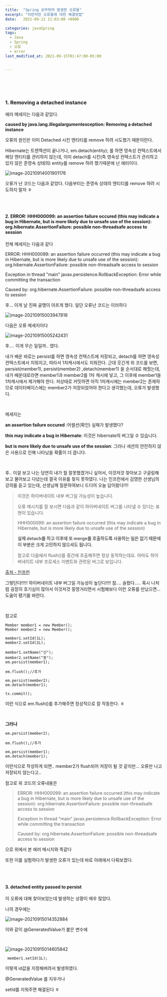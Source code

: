 ```yaml
---
title:  "Spring 공부하며 발생한 오류들"
excerpt: "이런저런 오류들에 대한 해결방법"
date:   2021-09-12 11:03:00 +0900

categories: javaSpring
tags:
  - Java
  - Spring
  - 오류
  - error
last_modified_at: 2021-09-15T01:47:00-05:00


---
```


<br/>

<br/>

<br/>

### 1.  Removing a detached instance 

에러 메세지는 다음과 같았다.

**caused by java.lang.illegalargumentexception: Removing a detached instance**

오류의 원인은 이미 Detached 시킨 엔티티를 remove 하려 시도했기 때문이란다.

Hibernate는 트렌젝션이 끝나거나, em.detach(entity); 를 하면 영속성 컨텍스트에서 해당 엔티티를 관리하지 않는데, 이미 detach를 시킨(즉 영속성 컨텍스트가 관리하고 있지 않은 준영속 상태의) entity를 remove 하려 했기때문에 난 에러이다.

![image-20210914001901176](https://raw.githubusercontent.com/ShinDongHun1/image_repo/main/img/image-20210914001901176.png)

오류가 난 코드는 다음과 같았다. 다음부터는 준영속 상태의 엔티티를 remove 하려 시도하지 말자 ㅎ

<br/>

<br/>

#### 2. ERROR: HHH000099: an assertion failure occured (this may indicate a bug in Hibernate, but is more likely due to unsafe use of the session): org.hibernate.AssertionFailure: possible non-threadsafe access to session

전체 메세지는 다음과 같다

ERROR: HHH000099: an assertion failure occurred (this may indicate a bug in Hibernate, but is more likely due to unsafe use of the session): org.hibernate.AssertionFailure: possible non-threadsafe access to session

Exception in thread "main" javax.persistence.RollbackException: Error while committing the transaction

Caused by: org.hibernate.AssertionFailure: possible non-threadsafe access to session

후... 이게 날 진짜 골땡이 아프게 했다. 일단 오류난 코드는 이러하다

![image-20210915003947818](https://raw.githubusercontent.com/ShinDongHun1/image_repo/main/img/image-20210915003947818.png)

다음은 오류 메세지이다

<img src="https://raw.githubusercontent.com/ShinDongHun1/image_repo/main/img/image-20210915005242431.png" alt="image-20210915005242431"  />

후.... 이게 무슨 일일까.. 였다.

내가 배운 바로는 persist를 하면 영속성 컨텍스트에 저장되고,  detach를 하면 영속성 컨텍스트에서 지워지고, 따라서 1차캐시에서도 지워진다. 근데 웃긴게 위 코드를 보면, persist(member1), persist(member2) ,detach(member1) 을 순서대로 해줬는데, 내가 배운대로라면 member1과 member2를 1차 캐시에 넣고, 그 이후에 member1을 1차캐시에서 제거해야 한다. 저상태로 커밋하면 아직 1차캐시에는 member2는 존재하므로 데이터베이스에는 member2가 저장되었어야 한다고 생각했는데, 오류가 발생했다. 

<br/>

메세지는

**an assertion failure occured** :어썰션(확인) 실패가 발생했다?

**this may indicate a bug in Hibernate**: 이것은 hibernate의 버그일 수 있습니다.

**but is more likely due to unsafe use of the session**: 그러나 세션의 안전하지 않은 사용으로 인해 나타났을 확률이 더 큽니다. 

<br/>

후.. 이걸 보고 나는 당연히 내가 뭘 잘못했겠거니 싶어서, 이것저것 찾아보고 구글링해보고 물어보고 다녔는데 결국 이유를 찾지 못하였다. 나는 인프런에서 김영한 선생님의 강의를 듣고 있는데, 선생님께 질문하여보니 드디어 오늘 답이왔다!!!!

> 이것은 하이버네이트 내부 버그일 가능성이 높습니다.
>
> 오류 메시지를 잘 보시면 다음과 같이 하이버네이트 버그를 나타낼 수 있다는 표현이 있습니다.
>
> HHH000099: an assertion failure occurred (this may indicate a bug in Hibernate, but is more likely due to unsafe use of the session)
>
> **실제 detach를 하고 이후에 또 merge를 호출하도록 사용하는 일은 없기 때문에 이 부분은 크게 고민하지 않으셔도 됩니다.**
>
> 참고로 다음에서 flush()를 중간에 호출해주면 정상 동작하는데요. 아마도 하이버네이트 내부 프로세스 이벤트와 관련된 버그로 보입니다.

[출처 - 인프런](https://www.inflearn.com/questions/304787)

그렇단다!!!!! 하이버네이트 내부 버그일 가능성이 높단다!!!! 참.... 슬펐다..... 혹시 나처럼 굉장히 호기심이 많아서 이것저것 뚱땅거리면서 시험해보다 이런 오류를 만났으면... 도움이 됐기를 바란다.

<br/>

참고로 

```
Member member1 = new Member();
Member member2 = new Member();

member1.setId(1L);
member2.setId(2L);

member1.setName("신");
member2.setName("동");
em.persist(member1);

em.flush();//추가

em.persist(member2);
em.detach(member1);

tx.commit();
```

이런 식으로 em.flush()를 추가해주면 정상적으로 잘 작동한다. ㅎ

<br/>

**그러나**

```
em.persist(member2);

em.flush();//추가

em.persist(member1);
em.detach(member1);
```

이런식으로 작성하게 되면.. member2가 flush되어 저장이 될 것 같지만... 오류만 나고 저장되지 않는다고..

참고로 위 코드의 오류내용은 

> ERROR: HHH000099: an assertion failure occurred (this may indicate a bug in Hibernate, but is more likely due to unsafe use of the session): org.hibernate.AssertionFailure: possible non-threadsafe access to session
>
> Exception in thread "main" javax.persistence.RollbackException: Error while committing the transaction
>
> Caused by: org.hibernate.AssertionFailure: possible non-threadsafe access to session

으로 위에서 본 에러 메시지와 똑같다

또한 이를 실험하다가 발생한 오류가 있는데 바로 아래에서 다뤄보겠다.

<br/>

<br/>

#### 3. detached entity passed to persist

이 오류에 대해 찾아보았는데 발생하는 상황이 매우 많았다. 

나의 경우에는 

![image-20210915014352884](https://raw.githubusercontent.com/ShinDongHun1/image_repo/main/img/image-20210915014352884.png)

이와 같이 @GeneratedValue가 붙은 변수에

<br/>



![image-20210915014605842](https://raw.githubusercontent.com/ShinDongHun1/image_repo/main/img/image-20210915014605842.png)

```
 member1.setId(1L);
```

이렇게 id값을 지정해버려서 발생하였다. 

@GeneratedValue 를 지우거나

setId를 지워주면 해결된다 ㅎ
